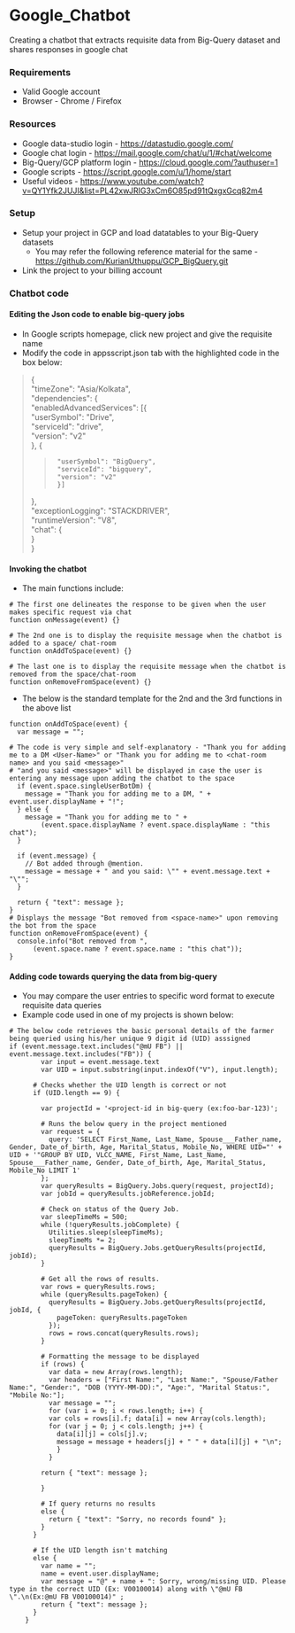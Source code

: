 # Google_Chatbot
Creating a chatbot that extracts requisite data from Big-Query dataset and shares responses in google chat

### Requirements
* Valid Google account
* Browser - Chrome / Firefox

### Resources
- Google data-studio login - https://datastudio.google.com/  
- Google chat login - https://mail.google.com/chat/u/1/#chat/welcome  
- Big-Query/GCP platform login - https://cloud.google.com/?authuser=1  
- Google scripts - https://script.google.com/u/1/home/start  
- Useful videos - https://www.youtube.com/watch?v=QY1Yfk2JUJI&list=PL42xwJRIG3xCm6O85pd91tQxgxGcq82m4

### Setup
- Setup your project in GCP and load datatables to your Big-Query datasets
  - You may refer the following reference material for the same - https://github.com/KurianUthuppu/GCP_BigQuery.git
- Link the project to your billing account

### Chatbot code
#### Editing the Json code to enable big-query jobs
- In Google scripts homepage, click new project and give the requisite name
- Modify the code in appsscript.json tab with the highlighted code in the box below:
> {  
>    "timeZone": "Asia/Kolkata",  
>    "dependencies": {  
>      "enabledAdvancedServices": [{  
>        "userSymbol": "Drive",  
>        "serviceId": "drive",  
>        "version": "v2"  
>      }, {  
>>      "userSymbol": "BigQuery",  
>>      "serviceId": "bigquery",  
>>      "version": "v2"  
>>      }]  
>    },  
>    "exceptionLogging": "STACKDRIVER",  
>    "runtimeVersion": "V8",  
>    "chat": {  
>    }  
>  }    

#### Invoking the chatbot
- The main functions include:
```
# The first one delineates the response to be given when the user makes specific request via chat
function onMessage(event) {}

# The 2nd one is to display the requisite message when the chatbot is added to a space/ chat-room
function onAddToSpace(event) {}

# The last one is to display the requisite message when the chatbot is removed from the space/chat-room
function onRemoveFromSpace(event) {}
```
- The below is the standard template for the 2nd and the 3rd functions in the above list
```
function onAddToSpace(event) {
  var message = "";

# The code is very simple and self-explanatory - "Thank you for adding me to a DM <User-Name>" or "Thank you for adding me to <chat-room name> and you said <message>"
# "and you said <message>" will be displayed in case the user is entering any message upon adding the chatbot to the space
  if (event.space.singleUserBotDm) {
    message = "Thank you for adding me to a DM, " + event.user.displayName + "!";
  } else {
    message = "Thank you for adding me to " +
        (event.space.displayName ? event.space.displayName : "this chat");
  }

  if (event.message) {
    // Bot added through @mention.
    message = message + " and you said: \"" + event.message.text + "\"";
  }

  return { "text": message };
}
# Displays the message "Bot removed from <space-name>" upon removing the bot from the space
function onRemoveFromSpace(event) {
  console.info("Bot removed from ",
      (event.space.name ? event.space.name : "this chat"));
}
```

#### Adding code towards querying the data from big-query
- You may compare the user entries to specific word format to execute requisite data queries
- Example code used in one of my projects is shown below:
```
# The below code retrieves the basic personal details of the farmer being queried using his/her unique 9 digit id (UID) asssigned 
if (event.message.text.includes("@mU FB") || event.message.text.includes("FB")) {
        var input = event.message.text
        var UID = input.substring(input.indexOf("V"), input.length);
        
      # Checks whether the UID length is correct or not
      if (UID.length == 9) {

        var projectId = '<project-id in big-query (ex:foo-bar-123)';
        
        # Runs the below query in the project mentioned
        var request = {
          query: 'SELECT First_Name, Last_Name, Spouse___Father_name, Gender, Date_of_birth, Age, Marital_Status, Mobile_No, WHERE UID="' + UID + '"GROUP BY UID, VLCC_NAME, First_Name, Last_Name, Spouse___Father_name, Gender, Date_of_birth, Age, Marital_Status, Mobile_No LIMIT 1'
        };
        var queryResults = BigQuery.Jobs.query(request, projectId);
        var jobId = queryResults.jobReference.jobId;
      
        # Check on status of the Query Job.
        var sleepTimeMs = 500;
        while (!queryResults.jobComplete) {
          Utilities.sleep(sleepTimeMs);
          sleepTimeMs *= 2;
          queryResults = BigQuery.Jobs.getQueryResults(projectId, jobId);
        }
      
        # Get all the rows of results.
        var rows = queryResults.rows;
        while (queryResults.pageToken) {
          queryResults = BigQuery.Jobs.getQueryResults(projectId, jobId, {
            pageToken: queryResults.pageToken
          });
          rows = rows.concat(queryResults.rows);
        }
        
        # Formatting the message to be displayed
        if (rows) {
          var data = new Array(rows.length);
          var headers = ["First Name:", "Last Name:", "Spouse/Father Name:", "Gender:", "DOB (YYYY-MM-DD):", "Age:", "Marital Status:", "Mobile No:"];
          var message = "";
          for (var i = 0; i < rows.length; i++) {
          var cols = rows[i].f; data[i] = new Array(cols.length); 
          for (var j = 0; j < cols.length; j++) {
            data[i][j] = cols[j].v; 
            message = message + headers[j] + " " + data[i][j] + "\n";
            }
          }
        
        return { "text": message };
          
        }   
        
        # If query returns no results
        else {
          return { "text": "Sorry, no records found" };
        }   
      }
      
      # If the UID length isn't matching
      else {
        var name = "";
        name = event.user.displayName; 
        var message = "@" + name + ": Sorry, wrong/missing UID. Please type in the correct UID (Ex: V00100014) along with \"@mU FB \".\n(Ex:@mU FB V00100014)" ;
        return { "text": message };
      }    
    }
```
